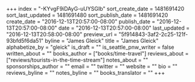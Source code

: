 +++
index = "-KYvgF9iDAyG-uUYSGIb"
sort_create_date = 1481691420
sort_last_updated = 1481691480
sort_publish_date = 1481691420
create_date = "2016-12-13T20:57:00-08:00"
publish_date = "2016-12-13T20:57:00-08:00"
date = "2016-12-13T20:57:00-08:00"
last_updated = "2016-12-13T20:58:00-08:00"
preview_url = "5f914843-3af2-2c25-121f-93bfd5f6da51"
byline = "James Gleick"
title = "James Gleick"
alphabetize_by = "gleick"
is_draft = ""
is_seattle_pnw_writer = false
written_about = ""
books_author = ["books/time-travel"]
reviews_about = ["reviews/tourists-in-the-time-stream"]
notes_about = ""
sponsorships_author = ""
email = ""
twitter = ""
website = ""
bio = ""
reviews_byline = ""
notes_byline = ""
books_translator = ""
+++
